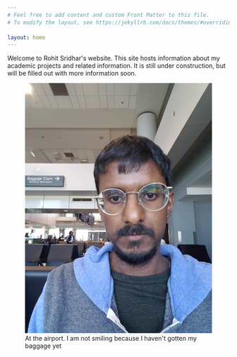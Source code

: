 ```yaml
---
# Feel free to add content and custom Front Matter to this file.
# To modify the layout, see https://jekyllrb.com/docs/themes/#overriding-theme-defaults

layout: home
---
```


Welcome to Rohit Sridhar's website. This site hosts information about my academic projects and related information.
It is still under construction, but will be filled out with more information soon.

<figure>
<img src='./assets/at_airport.jpeg' alt='Picture of me at the airport'/>
<figcaption>At the airport. I am not smiling because I haven't gotten my baggage yet</figcaption>
</figure>
